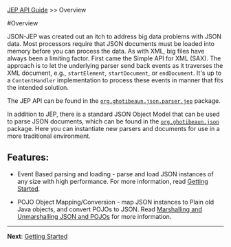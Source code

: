 [JEP API Guide](index) >> Overview

#Overview

JSON-JEP was created out an itch to address big data problems with JSON data. 
Most processors require that JSON documents must be loaded into memory before you can process the data. 
As with XML, big files have always been a limiting factor.  First came the Simple API for XML (SAX). 
The approach is to let the underlying parser send back events as it traverses the XML document, e.g., 
`startElement`, `startDocument`, or `endDocument`.  It's up to a `ContentHandler` implementation to 
process these events in manner that fits the intended solution.  

The JEP API can be found in the [`org.ghotibeaun.json.parser.jep`](../javadocs/org/ghotibeaun/json/parser/jep/package-summary.html) package.  

In addition to JEP, there is a standard JSON Object Model that can be used to parse JSON documents, which can be found in the [`org.ghotibeaun.json`](..javadocs/org/ghotibeaun/json/package-summary.html) package. 
Here you can instantiate new parsers and documents for use in a more traditional environment.

## Features:

- Event Based parsing and loading - parse and load JSON instances of any size with high performance. For more information,
  read [Getting Started](./getting-started).
  
- POJO Object Mapping/Conversion - map JSON instances to Plain old Java objects, and convert POJOs to JSON.
  Read [Marshalling and Unmarshalling JSON and POJOs](./marshalling-unmarshalling-json-pojo) for more information.

---
**Next**: [Getting Started](getting-started)